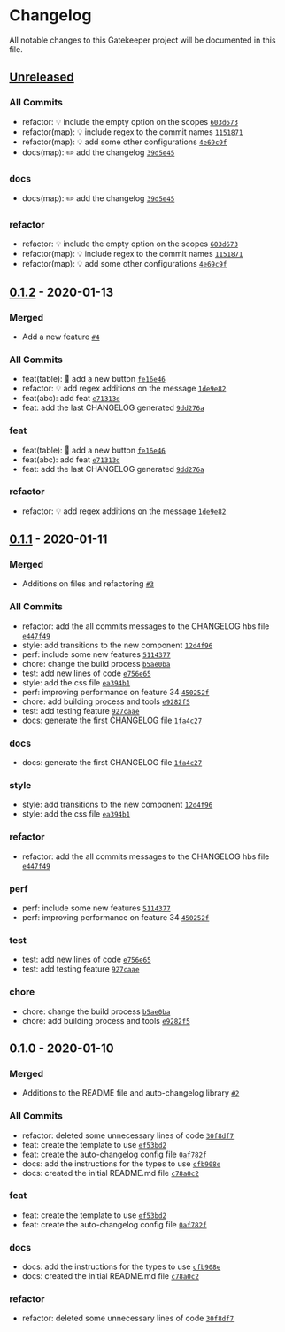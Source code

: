# Changelog

All notable changes to this Gatekeeper project will be documented in this file.

## [Unreleased](https://github.com/jesuskata/test-newchangelog/compare/0.1.2...HEAD)

### All Commits

- refactor: 💡 include the empty option on the scopes [`603d673`](https://github.com/jesuskata/test-newchangelog/commit/603d673fea261823d5aca1776ca23737f1397e2c)
- refactor(map): 💡 include regex to the commit names [`1151871`](https://github.com/jesuskata/test-newchangelog/commit/1151871909789ca7cc04783bd3d1c6eda91a558a)
- refactor(map): 💡 add some other configurations [`4e69c9f`](https://github.com/jesuskata/test-newchangelog/commit/4e69c9f20f0008cb30e84c9388aa7d46a5fe225e)
- docs(map): ✏️ add the changelog [`39d5e45`](https://github.com/jesuskata/test-newchangelog/commit/39d5e454708b83aaf6b0985ebb9ceec2918eb8ca)

### docs

- docs(map): ✏️ add the changelog [`39d5e45`](https://github.com/jesuskata/test-newchangelog/commit/39d5e454708b83aaf6b0985ebb9ceec2918eb8ca)

### refactor

- refactor: 💡 include the empty option on the scopes [`603d673`](https://github.com/jesuskata/test-newchangelog/commit/603d673fea261823d5aca1776ca23737f1397e2c)
- refactor(map): 💡 include regex to the commit names [`1151871`](https://github.com/jesuskata/test-newchangelog/commit/1151871909789ca7cc04783bd3d1c6eda91a558a)
- refactor(map): 💡 add some other configurations [`4e69c9f`](https://github.com/jesuskata/test-newchangelog/commit/4e69c9f20f0008cb30e84c9388aa7d46a5fe225e)

## [0.1.2](https://github.com/jesuskata/test-newchangelog/compare/0.1.1...0.1.2) - 2020-01-13

### Merged

- Add a new feature [`#4`](https://github.com/jesuskata/test-newchangelog/pull/4)

### All Commits

- feat(table): 🎸 add a new button [`fe16e46`](https://github.com/jesuskata/test-newchangelog/commit/fe16e46bb62c85008ca14646bc218b52ce65b21a)
- refactor: 💡 add regex additions on the message [`1de9e82`](https://github.com/jesuskata/test-newchangelog/commit/1de9e822253e1699f4c738078058ca409076312b)
- feat(abc): add feat [`e71313d`](https://github.com/jesuskata/test-newchangelog/commit/e71313dc79619f932a2468ecb78293d34b16a705)
- feat: add the last CHANGELOG generated [`9dd276a`](https://github.com/jesuskata/test-newchangelog/commit/9dd276ad752e28fa971f5b2f3d75cac0ade9ad0c)

### feat

- feat(table): 🎸 add a new button [`fe16e46`](https://github.com/jesuskata/test-newchangelog/commit/fe16e46bb62c85008ca14646bc218b52ce65b21a)
- feat(abc): add feat [`e71313d`](https://github.com/jesuskata/test-newchangelog/commit/e71313dc79619f932a2468ecb78293d34b16a705)
- feat: add the last CHANGELOG generated [`9dd276a`](https://github.com/jesuskata/test-newchangelog/commit/9dd276ad752e28fa971f5b2f3d75cac0ade9ad0c)

### refactor

- refactor: 💡 add regex additions on the message [`1de9e82`](https://github.com/jesuskata/test-newchangelog/commit/1de9e822253e1699f4c738078058ca409076312b)

## [0.1.1](https://github.com/jesuskata/test-newchangelog/compare/0.1.0...0.1.1) - 2020-01-11

### Merged

- Additions on files and refactoring [`#3`](https://github.com/jesuskata/test-newchangelog/pull/3)

### All Commits

- refactor: add the all commits messages to the CHANGELOG hbs file [`e447f49`](https://github.com/jesuskata/test-newchangelog/commit/e447f49d0dc9761b7610a752e15958144b414010)
- style: add transitions to the new component [`12d4f96`](https://github.com/jesuskata/test-newchangelog/commit/12d4f965029123092a7ce73d2e73777dbed1458b)
- perf: include some new features [`5114377`](https://github.com/jesuskata/test-newchangelog/commit/5114377727f2190337fadb8994be977a8b022813)
- chore: change the build process [`b5ae0ba`](https://github.com/jesuskata/test-newchangelog/commit/b5ae0bac68e5496ad84d6db32e69aa7becb8f7ba)
- test: add new lines of code [`e756e65`](https://github.com/jesuskata/test-newchangelog/commit/e756e65f2d6825952bbe0d89fc346925ffc198fc)
- style: add the css file [`ea394b1`](https://github.com/jesuskata/test-newchangelog/commit/ea394b1527cc9c4e4b1bf0afde9fbbbd1c54cab2)
- perf: improving performance on feature 34 [`450252f`](https://github.com/jesuskata/test-newchangelog/commit/450252f9974046a7e161929615aef49ec1cef1c4)
- chore: add building process and tools [`e9282f5`](https://github.com/jesuskata/test-newchangelog/commit/e9282f522d2efba83f89d0181139f867a07de881)
- test: add testing feature [`927caae`](https://github.com/jesuskata/test-newchangelog/commit/927caaeba2c556d3f55afe873ecf0cb4581f3719)
- docs: generate the first CHANGELOG file [`1fa4c27`](https://github.com/jesuskata/test-newchangelog/commit/1fa4c277d3fc0a1e63898b5fca1817a27457ff15)

### docs

- docs: generate the first CHANGELOG file [`1fa4c27`](https://github.com/jesuskata/test-newchangelog/commit/1fa4c277d3fc0a1e63898b5fca1817a27457ff15)

### style

- style: add transitions to the new component [`12d4f96`](https://github.com/jesuskata/test-newchangelog/commit/12d4f965029123092a7ce73d2e73777dbed1458b)
- style: add the css file [`ea394b1`](https://github.com/jesuskata/test-newchangelog/commit/ea394b1527cc9c4e4b1bf0afde9fbbbd1c54cab2)

### refactor

- refactor: add the all commits messages to the CHANGELOG hbs file [`e447f49`](https://github.com/jesuskata/test-newchangelog/commit/e447f49d0dc9761b7610a752e15958144b414010)

### perf

- perf: include some new features [`5114377`](https://github.com/jesuskata/test-newchangelog/commit/5114377727f2190337fadb8994be977a8b022813)
- perf: improving performance on feature 34 [`450252f`](https://github.com/jesuskata/test-newchangelog/commit/450252f9974046a7e161929615aef49ec1cef1c4)

### test

- test: add new lines of code [`e756e65`](https://github.com/jesuskata/test-newchangelog/commit/e756e65f2d6825952bbe0d89fc346925ffc198fc)
- test: add testing feature [`927caae`](https://github.com/jesuskata/test-newchangelog/commit/927caaeba2c556d3f55afe873ecf0cb4581f3719)

### chore

- chore: change the build process [`b5ae0ba`](https://github.com/jesuskata/test-newchangelog/commit/b5ae0bac68e5496ad84d6db32e69aa7becb8f7ba)
- chore: add building process and tools [`e9282f5`](https://github.com/jesuskata/test-newchangelog/commit/e9282f522d2efba83f89d0181139f867a07de881)

## 0.1.0 - 2020-01-10

### Merged

- Additions to the README file and auto-changelog library [`#2`](https://github.com/jesuskata/test-newchangelog/pull/2)

### All Commits

- refactor: deleted some unnecessary lines of code [`30f8df7`](https://github.com/jesuskata/test-newchangelog/commit/30f8df745fb2758d7ba2f02db3d96da6af77c9bd)
- feat: create the template to use [`ef53bd2`](https://github.com/jesuskata/test-newchangelog/commit/ef53bd28c2f211cc79d0606212df9d894cee5fec)
- feat: create the auto-changelog config file [`0af782f`](https://github.com/jesuskata/test-newchangelog/commit/0af782f2fc1e06f7d1d118981bc5e34dc2f57a72)
- docs: add the instructions for the types to use [`cfb908e`](https://github.com/jesuskata/test-newchangelog/commit/cfb908e2c66f97216acf85238a9759db18bc2a15)
- docs: created the initial README.md file [`c78a0c2`](https://github.com/jesuskata/test-newchangelog/commit/c78a0c28b59aa8140abf08cc64f12490d8ed176d)

### feat

- feat: create the template to use [`ef53bd2`](https://github.com/jesuskata/test-newchangelog/commit/ef53bd28c2f211cc79d0606212df9d894cee5fec)
- feat: create the auto-changelog config file [`0af782f`](https://github.com/jesuskata/test-newchangelog/commit/0af782f2fc1e06f7d1d118981bc5e34dc2f57a72)

### docs

- docs: add the instructions for the types to use [`cfb908e`](https://github.com/jesuskata/test-newchangelog/commit/cfb908e2c66f97216acf85238a9759db18bc2a15)
- docs: created the initial README.md file [`c78a0c2`](https://github.com/jesuskata/test-newchangelog/commit/c78a0c28b59aa8140abf08cc64f12490d8ed176d)

### refactor

- refactor: deleted some unnecessary lines of code [`30f8df7`](https://github.com/jesuskata/test-newchangelog/commit/30f8df745fb2758d7ba2f02db3d96da6af77c9bd)
